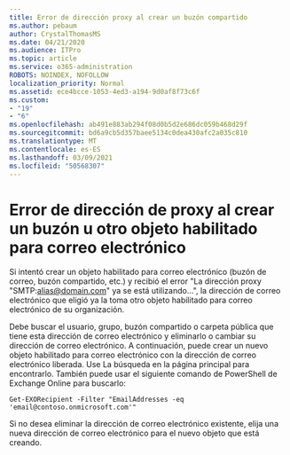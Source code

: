 ```yaml
---
title: Error de dirección proxy al crear un buzón compartido
ms.author: pebaum
author: CrystalThomasMS
ms.date: 04/21/2020
ms.audience: ITPro
ms.topic: article
ms.service: o365-administration
ROBOTS: NOINDEX, NOFOLLOW
localization_priority: Normal
ms.assetid: ece4bcce-1053-4ed3-a194-9d0af8f73c6f
ms.custom:
- "19"
- "6"
ms.openlocfilehash: ab491e883ab294f08d0b5d2e686dc059b468d29f
ms.sourcegitcommit: bd6a9cb5d357baee5134c0dea430afc2a035c810
ms.translationtype: MT
ms.contentlocale: es-ES
ms.lasthandoff: 03/09/2021
ms.locfileid: "50568307"
---
```

# <a name="proxy-address-error-while-creating-a-mailbox-or-other-email-enabled-object"></a>Error de dirección de proxy al crear un buzón u otro objeto habilitado para correo electrónico

Si intentó crear un objeto habilitado para correo electrónico (buzón de correo, buzón compartido, etc.) y recibió el error "La dirección proxy "SMTP:alias@domain.com" ya se está utilizando...", la dirección de correo electrónico que eligió ya la toma otro objeto habilitado para correo electrónico de su organización.
  
Debe buscar el usuario, grupo, buzón compartido o carpeta pública que tiene esta dirección de correo electrónico y eliminarlo o cambiar su dirección de correo electrónico. A continuación, puede crear un nuevo objeto habilitado para correo electrónico con la dirección de correo electrónico liberada. Use La búsqueda en la página principal para encontrarlo. También puede usar el siguiente comando de PowerShell de Exchange Online para buscarlo:

`
    Get-EXORecipient -Filter "EmailAddresses -eq 'email@contoso.onmicrosoft.com'"
`
  
Si no desea eliminar la dirección de correo electrónico existente, elija una nueva dirección de correo electrónico para el nuevo objeto que está creando.
  